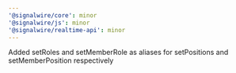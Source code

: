 ```yaml
---
'@signalwire/core': minor
'@signalwire/js': minor
'@signalwire/realtime-api': minor
---
```


Added setRoles and setMemberRole as aliases for setPositions and setMemberPosition respectively
